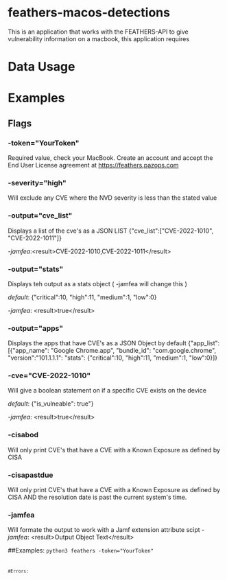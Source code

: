 # feathers-macos-detections
This is an application that works with the FEATHERS-API to give vulnerability information on a macbook, this application requires 

# Data Usage


# Examples

## Flags
### -token="YourToken" 
Required value, check your MacBook. Create an account and accept the End User License agreement at https://feathers.pazops.com

### -severity="high"
Will exclude any CVE where the NVD severity is less than the stated value

### -output="cve_list"
Displays a list of the cve's as a JSON LIST
{"cve_list":["CVE-2022-1010", "CVE-2022-1011"]}

*-jamfea*:&lt;result&gt;CVE-2022-1010,CVE-2022-1011&lt;/result&gt;

### -output="stats"
Displays teh output as a stats object ( -jamfea will change this )

*default*: {"critical":10, "high":11, "medium":1, "low":0}

*-jamfea*:  &lt;result&gt;true&lt;/result&gt;

### -output="apps"
Displays the apps that have CVE's as a JSON Object by default
{"app_list": [{"app_name": "Google Chrome.app", "bundle_id": "com.google.chrome", "version":"101.1.1.1": "stats": {"critical":10, "high":11, "medium":1, "low":0}]}

### -cve="CVE-2022-1010"
Will give a boolean statement on if a specific CVE exists on the device

*default*: {"is_vulneable": true"}

*-jamfea*:  &lt;result&gt;true&lt;/result&gt;

### -cisabod
Will only print CVE's that have a CVE with a Known Exposure as defined by CISA

### -cisapastdue
Will only print CVE's that have a CVE with a Known Exposure as defined by CISA AND the resolution date is past the current system's time.

### -jamfea
Will formate the output to work with a Jamf extension attribute scipt
*-jamfea*:  &lt;result&gt;Output Object Text&lt;/result&gt;


##Examples: 
<code>python3 feathers -token="YourToken"<code>

#Errors: 
